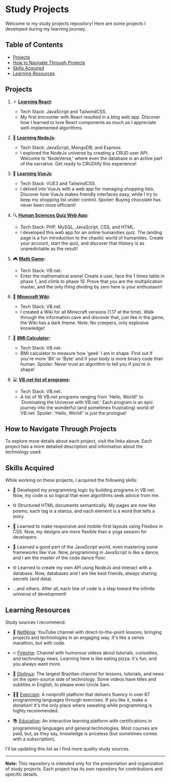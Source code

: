 # Study Projects

Welcome to my study projects repository! Here are some projects I developed during my learning journey.

## Table of Contents

- [Projects](#projects)
- [How to Navigate Through Projects](#how-to-navigate-through-projects)
- [Skills Acquired](#skills-acquired)
- [Learning Resources](#learning-resources)

## Projects

1. ⚛️ **[Learning React](https://github.com/viniciusnevescosta/learning-react):**
   - Tech Stack: JavaScript and TailwindCSS.
   - My first encounter with React resulted in a blog web app. Discover how I learned to love React components as much as I appreciate well-implemented algorithms.
  
2. 🚀 **[Learning NodeJs](https://github.com/viniciusnevescosta/learning-nodejs):**
   - Tech Stack: JavaScript, MongoDB, and Express.
   - I explored the NodeJs universe by creating a CRUD user API. Welcome to 'NodeVerse,' where even the database is an active part of the narrative. Get ready to CRUDtify this experience!
  
3. 🖖 **[Learning VueJs](https://github.com/viniciusnevescosta/learning-vuejs):**
   - Tech Stack: VUE3 and TailwindCSS.
   - I delved into VueJs with a web app for managing shopping lists. Discover how VueJs makes friendly interfaces easy, while I try to keep my shopping list under control. Spoiler: Buying chocolate has never been more efficient!

4. 🔍 **[Human Sciences Quiz Web App](https://github.com/viniciusnevescosta/schoolwork-quiz-webapp):**
   - Tech Stack: PHP, MySQL, JavaScript, CSS, and HTML.
   - I developed this web app for an online humanities quiz. The landing page is a fun introduction to the chaotic world of humanities. Create your account, start the quiz, and discover that History is as unpredictable as the result!

5. 🎮 **[Math Game](https://github.com/viniciusnevescosta/schoolwork-mathgame):**
   - Tech Stack: VB.net.
   - Enter the mathematical arena! Create a user, face the 1 times table in phase 1, and climb to phase 10. Prove that you are the multiplication master, and the only thing dividing by zero here is your enthusiasm!
  
6. 📘 **[Minecraft Wiki](https://github.com/viniciusnevescosta/schoolwork-bmi-calculator):**
   - Tech Stack: VB.net.
   - I created a Wiki for all Minecraft versions (1.17 at the time). Walk through the information cave and discover that, just like in the game, the Wiki has a dark theme. Note: No creepers, only explosive knowledge!

7. 📏 **[BMI Calculator](https://github.com/viniciusnevescosta/schoolwork-bmi-calculator):**
   - Tech Stack: VB.net.
   - BMI calculator to measure how 'geek' I am in shape. Find out if you're more 'Bit' or 'Byte' and if your body is more binary code than human. Spoiler: Never trust an algorithm to tell you if you're in shape!
  
8. 💻 **[VB.net list of programs](https://github.com/viniciusnevescosta/schoolwork-vbnet-programs):**
   - Tech Stack: VB.net.
   - A list of 16 VB.net programs ranging from 'Hello, World!' to 'Dominating the Universe with VB.net.' Each program is an epic journey into the wonderful (and sometimes frustrating) world of VB.net. Spoiler: 'Hello, World!' is just the prologue!
  
## How to Navigate Through Projects

To explore more details about each project, visit the links above. Each project has a more detailed description and information about the technology used.

## Skills Acquired

While working on these projects, I acquired the following skills:

- 🧠 Developed my programming logic by building programs in VB.net. Now, my code is so logical that even algorithms seek advice from me.

- 🌐 Structured HTML documents semantically. My pages are now like poems; each tag is a stanza, and each element is a word that tells a story.

- 📱 Learned to make responsive and mobile-first layouts using Flexbox in CSS. Now, my designs are more flexible than a yoga session for developers.

- 🚀 Learned a good part of the JavaScript world, even mastering some frameworks like Vue. Now, programming in JavaScript is like a dance, and I am the master of the code dance floor.

- 🌐 Learned to create my own API using NodeJs and interact with a database. Now, databases and I are like best friends, always sharing secrets (and data).

- ...and others. After all, each line of code is a step toward the infinite universe of development!

## Learning Resources

Study sources I recommend:

- 🥷 [NetNinja](https://www.youtube.com/@NetNinja): YouTube channel with direct-to-the-point lessons, bringing projects and technologies in an engaging way. It's like a series marathon, but with code.

- 🔥 [Fireship](https://www.youtube.com/@fireship): Channel with humorous videos about tutorials, curiosities, and technology news. Learning here is like eating pizza: it's fun, and you always want more.

- 🐧 [Diolinux](https://www.youtube.com/@Diolinux): The largest Brazilian channel for lessons, tutorials, and news on the open-source side of technology. Some videos have titles and subtitles in English, to please even Uncle Sam.

- 🏋️‍♂️ [Exercism](https://exercism.org/): A nonprofit platform that delivers fluency in over 67 programming languages through exercises. If you like it, make a donation! It's the only place where sweating while programming is highly recommended.

- 📚 [Educative](https://www.educative.io/): An interactive learning platform with certifications in programming languages and general technologies. Most courses are paid, but, as they say, knowledge is priceless (but sometimes comes with a subscription).

I'll be updating this list as I find more quality study sources.

---

**Note:** This repository is intended only for the presentation and organization of study projects. Each project has its own repository for contributions and specific details.
